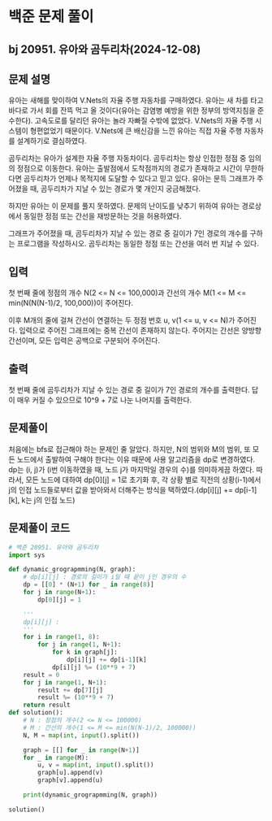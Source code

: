 # 백준 문제 풀이

## bj 20951. 유아와 곰두리차(2024-12-08)

## 문제 설명

유아는 새해를 맞이하여 V.Nets의 자율 주행 자동차를 구매하였다. 유아는 새 차를 타고 바다로 가서 회를 잔뜩 먹고 올 것이다(유아는 감염병 예방을 위한 정부의 방역지침을 준수한다). 고속도로를 달리던 유아는 놀라 자빠질 수밖에 없었다. V.Nets의 자율 주행 시스템이 형편없었기 때문이다. V.Nets에 큰 배신감을 느낀 유아는 직접 자율 주행 자동차를 설계하기로 결심하였다.

곰두리차는 유아가 설계한 자율 주행 자동차이다. 곰두리차는 항상 인접한 정점 중 임의의 정점으로 이동한다. 유아는 출발점에서 도착점까지의 경로가 존재하고 시간이 무한하다면 곰두리차가 언제나 목적지에 도달할 수 있다고 믿고 있다. 유아는 문득 그래프가 주어졌을 때, 곰두리차가 지날 수 있는 경로가 몇 개인지 궁금해졌다.

하지만 유아는 이 문제를 풀지 못하였다. 문제의 난이도를 낮추기 위하여 유아는 경로상에서 동일한 정점 또는 간선을 재방문하는 것을 허용하였다.

그래프가 주어졌을 때, 곰두리차가 지날 수 있는 경로 중 길이가 7인 경로의 개수를 구하는 프로그램을 작성하시오. 곰두리차는 동일한 정점 또는 간선을 여러 번 지날 수 있다.

## 입력

첫 번째 줄에 정점의 개수 N(2 <= N <= 100,000)과 간선의 개수 M(1 <= M <= min(N(N(N-1)/2, 100,000))이 주어진다.

이후 M개의 줄에 걸쳐 간선이 연결하는 두 정점 번호 u, v(1 <= u, v <= N)가 주어진다. 입력으로 주어진 그래프에는 중복 간선이 존재하지 않는다.
주어지는 간선은 양방향 간선이며, 모든 입력은 공백으로 구분되어 주어진다.

## 출력

첫 번째 줄에 곰두리차가 지날 수 있는 경로 중 길이가 7인 경로의 개수를 출력한다. 답이 매우 커질 수 있으므로 10^9 + 7로 나눈 나머지를 출력한다.

## 문제풀이

처음에는 bfs로 접근해야 하는 문제인 줄 알았다. 하지만, N의 범위와 M의 범위, 또 모든 노드에서 출발하여 구해야 한다는 이유 때문에 사용 알고리즘을 dp로 변경하였다.
dp는 (i, j)가 (i번 이동하였을 때, 노드 j가 마지막일 경우의 수)를 의미하게끔 하였다. 따라서, 모든 노드에 대하여 dp[0][j] = 1로 초기화 후, 각 상황 별로 직전의 상황(i-1)에서 j의 인접 노드들로부터 값을 받아와서 더해주는 방식을 택하였다.(dp[i][j] += dp[i-1][k], k는 j의 인접 노드)

## 문제풀이 코드

```python
# 백준 20951. 유아와 곰두리차
import sys

def dynamic_grograpmming(N, graph):
    # dp[i][j] : 경로의 길이가 i일 때 끝이 j인 경우의 수
    dp = [[0] * (N+1) for _ in range(8)]
    for j in range(N+1):
        dp[0][j] = 1

    '''
    dp[i][j] :
    '''
    for i in range(1, 8):
        for j in range(1, N+1):
            for k in graph[j]:
                dp[i][j] += dp[i-1][k]
            dp[i][j] %= (10**9 + 7)
    result = 0
    for j in range(1, N+1):
        result += dp[7][j]
        result %= (10**9 + 7)
    return result
def solution():
    # N : 정점의 개수(2 <= N <= 100000)
    # M : 간선의 개수(1 <= M <= min(N(N-1)/2, 100000))
    N, M = map(int, input().split())

    graph = [[] for _ in range(N+1)]
    for _ in range(M):
        u, v = map(int, input().split())
        graph[u].append(v)
        graph[v].append(u)

    print(dynamic_grograpmming(N, graph))

solution()
```
